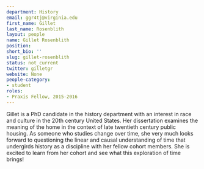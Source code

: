 ```yaml
---
department: History
email: ggr4tj@virginia.edu
first_name: Gillet
last_name: Rosenblith
layout: people
name: Gillet Rosenblith
position:
short_bio: ''
slug: gillet-rosenblith
status: not_current
twitter: gilletgr
website: None
people-category:
- student
roles:
- Praxis Fellow, 2015-2016
---
```


Gillet is a PhD candidate in the history department with an interest in race and culture in the 20th century United States. Her dissertation examines the meaning of the home in the context of late twentieth century public housing. As someone who studies change over time, she very much looks forward to questioning the linear and causal understanding of time that undergirds history as a discipline with her fellow cohort members. She is excited to learn from her cohort and see what this exploration of time brings!
